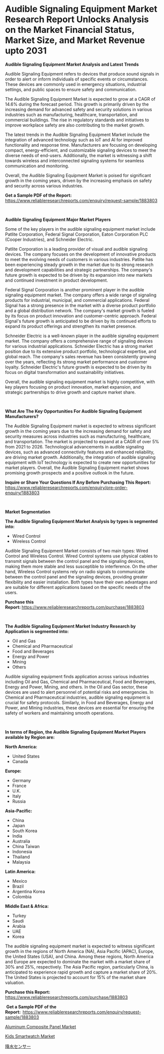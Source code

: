 <p><h1>Audible Signaling Equipment Market Research Report Unlocks Analysis on the Market Financial Status, Market Size, and Market Revenue upto 2031</h1></p><p><strong>Audible Signaling Equipment Market Analysis and Latest Trends</strong></p>
<p><p>Audible Signaling Equipment refers to devices that produce sound signals in order to alert or inform individuals of specific events or circumstances. These devices are commonly used in emergency situations, industrial settings, and public spaces to ensure safety and communication.</p><p>The Audible Signaling Equipment Market is expected to grow at a CAGR of 14.6% during the forecast period. This growth is primarily driven by the increasing demand for advanced safety and security solutions in various industries such as manufacturing, healthcare, transportation, and commercial buildings. The rise in regulatory standards and initiatives to improve workplace safety are also contributing to the market growth.</p><p>The latest trends in the Audible Signaling Equipment Market include the integration of advanced technology such as IoT and AI for improved functionality and response time. Manufacturers are focusing on developing compact, energy-efficient, and customizable signaling devices to meet the diverse needs of end-users. Additionally, the market is witnessing a shift towards wireless and interconnected signaling systems for seamless communication and monitoring.</p><p>Overall, the Audible Signaling Equipment Market is poised for significant growth in the coming years, driven by the increasing emphasis on safety and security across various industries.</p></p>
<p><strong>Get a Sample PDF of the Report:&nbsp;</strong> <a href="https://www.reliableresearchreports.com/enquiry/request-sample/1883803">https://www.reliableresearchreports.com/enquiry/request-sample/1883803</a></p>
<p>&nbsp;</p>
<p><strong>Audible Signaling Equipment Major Market Players</strong></p>
<p><p>Some of the key players in the audible signaling equipment market include Patlite Corporation, Federal Signal Corporation, Eaton Corporation PLC (Cooper Industries), and Schneider Electric.</p><p>Patlite Corporation is a leading provider of visual and audible signaling devices. The company focuses on the development of innovative products to meet the evolving needs of customers in various industries. Patlite has been experiencing steady growth in the market due to its strong research and development capabilities and strategic partnerships. The company's future growth is expected to be driven by its expansion into new markets and continued investment in product development.</p><p>Federal Signal Corporation is another prominent player in the audible signaling equipment market. The company offers a wide range of signaling products for industrial, municipal, and commercial applications. Federal Signal has a strong presence in the market with a diverse product portfolio and a global distribution network. The company's market growth is fueled by its focus on product innovation and customer-centric approach. Federal Signal's future growth is anticipated to be driven by its continued efforts to expand its product offerings and strengthen its market presence.</p><p>Schneider Electric is a well-known player in the audible signaling equipment market. The company offers a comprehensive range of signaling devices for various industrial applications. Schneider Electric has a strong market position due to its extensive product portfolio, technological expertise, and global reach. The company's sales revenue has been consistently growing over the years, reflecting its strong market performance and customer loyalty. Schneider Electric's future growth is expected to be driven by its focus on digital transformation and sustainability initiatives.</p><p>Overall, the audible signaling equipment market is highly competitive, with key players focusing on product innovation, market expansion, and strategic partnerships to drive growth and capture market share.</p></p>
<p>&nbsp;</p>
<p><strong>What Are The Key Opportunities For Audible Signaling Equipment Manufacturers?</strong></p>
<p><p>The Audible Signaling Equipment market is expected to witness significant growth in the coming years due to the increasing demand for safety and security measures across industries such as manufacturing, healthcare, and transportation. The market is projected to expand at a CAGR of over 5% from 2021 to 2026. Technological advancements in audible signaling devices, such as advanced connectivity features and enhanced reliability, are driving market growth. Additionally, the integration of audible signaling equipment with IoT technology is expected to create new opportunities for market players. Overall, the Audible Signaling Equipment market shows promising growth prospects and a positive outlook in the future.</p></p>
<p><strong>Inquire or Share Your Questions If Any Before Purchasing This Report:</strong> <a href="https://www.reliableresearchreports.com/enquiry/pre-order-enquiry/1883803">https://www.reliableresearchreports.com/enquiry/pre-order-enquiry/1883803</a></p>
<p>&nbsp;</p>
<p><strong>Market Segmentation</strong></p>
<p><strong>The Audible Signaling Equipment Market Analysis by types is segmented into:</strong></p>
<p><ul><li>Wired Control</li><li>Wireless Control</li></ul></p>
<p><p>Audible Signaling Equipment Market consists of two main types: Wired Control and Wireless Control. Wired Control systems use physical cables to transmit signals between the control panel and the signaling devices, making them more stable and less susceptible to interference. On the other hand, Wireless Control systems rely on radio signals to communicate between the control panel and the signaling devices, providing greater flexibility and easier installation. Both types have their own advantages and are suitable for different applications based on the specific needs of the users.</p></p>
<p><strong>Purchase this Report:&nbsp;</strong><a href="https://www.reliableresearchreports.com/purchase/1883803">https://www.reliableresearchreports.com/purchase/1883803</a></p>
<p>&nbsp;</p>
<p><strong>The Audible Signaling Equipment Market Industry Research by Application is segmented into:</strong></p>
<p><ul><li>Oil and Gas</li><li>Chemical and Pharmaceutical</li><li>Food and Beverages</li><li>Energy and Power</li><li>Mining</li><li>Others</li></ul></p>
<p><p>Audible signaling equipment finds application across various industries including Oil and Gas, Chemical and Pharmaceutical, Food and Beverages, Energy and Power, Mining, and others. In the Oil and Gas sector, these devices are used to alert personnel of potential risks and emergencies. In Chemical and Pharmaceutical industries, audible signaling equipment is crucial for safety protocols. Similarly, in Food and Beverages, Energy and Power, and Mining industries, these devices are essential for ensuring the safety of workers and maintaining smooth operations.</p></p>
<p>&nbsp;</p>
<p><strong>In terms of Region, the Audible Signaling Equipment Market Players available by Region are:</strong></p>
<p>
    <p> <strong> North America: </strong>
        <ul>
            <li>United States</li>
            <li>Canada</li>
        </ul>
        </p> 
    <p> <strong> Europe: </strong>
        <ul>
            <li>Germany</li>
            <li>France</li>
            <li>U.K.</li>
            <li>Italy</li>
            <li>Russia</li>
        </ul>
        </p> 
    <p> <strong> Asia-Pacific: </strong>
        <ul>
            <li>China</li>
            <li>Japan</li>
            <li>South Korea</li>
            <li>India</li>
            <li>Australia</li>
            <li>China Taiwan</li>
            <li>Indonesia</li>
            <li>Thailand</li>
            <li>Malaysia</li>
        </ul>
        </p> 
    <p> <strong> Latin America: </strong>
        <ul>
            <li>Mexico</li>
            <li>Brazil</li>
            <li>Argentina Korea</li>
            <li>Colombia</li>
        </ul>
        </p> 
    <p> <strong> Middle East & Africa: </strong>
        <ul>
            <li>Turkey</li>
            <li>Saudi</li>
            <li>Arabia</li>
            <li>UAE</li>
            <li>Korea</li>
        </ul>
    </p>
    </p>
<p><p>The audible signaling equipment market is expected to witness significant growth in the regions of North America (NA), Asia Pacific (APAC), Europe, the United States (USA), and China. Among these regions, North America and Europe are expected to dominate the market with a market share of 30% and 25%, respectively. The Asia Pacific region, particularly China, is anticipated to experience rapid growth and capture a market share of 20%. The United States is projected to account for 15% of the market share valuation.</p></p>
<p><strong>Purchase this Report: </strong><a href="https://www.reliableresearchreports.com/purchase/1883803">https://www.reliableresearchreports.com/purchase/1883803</a></p>
<p>&nbsp;<strong>Get a Sample PDF of the Report:&nbsp;&nbsp;</strong><a href="https://www.reliableresearchreports.com/enquiry/request-sample/1883803">https://www.reliableresearchreports.com/enquiry/request-sample/1883803</a></p>
<p><strong></strong></p>
<p><p><a href="https://www.linkedin.com/pulse/decoding-aluminum-composite-panel-market-deep-dive-7atte?trackingId=7mhMFhtm9yNbWQW0ew7%2BLA%3D%3D">Aluminum Composite Panel Market</a></p><p><a href="https://www.linkedin.com/pulse/kids-smartwatch-market-research-report-unlocks-analysis-mc1xe?trackingId=jCAI%2BdnVR7hgUVqtE2Dfmg%3D%3D">Kids Smartwatch Market</a></p><p><a href="https://github.com/zekaoe592392/Market-Research-Report-List-1/blob/main/567917413892.md">降水センサー</a></p></p>